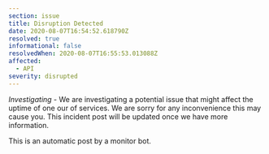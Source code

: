 ```yaml
---
section: issue
title: Disruption Detected
date: 2020-08-07T16:54:52.618790Z
resolved: true
informational: false
resolvedWhen: 2020-08-07T16:55:53.013088Z
affected:
  - API
severity: disrupted
---
```

*Investigating* - We are investigating a potential issue that might affect the uptime of one our of services. We are sorry for any inconvenience this may cause you. This incident post will be updated once we have more information.

This is an automatic post by a monitor bot.
        